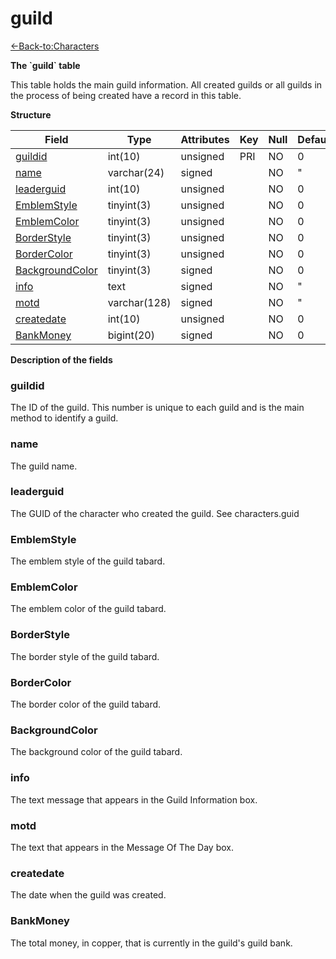 # guild

[<-Back-to:Characters](database-characters.md)

**The \`guild\` table**

This table holds the main guild information. All created guilds or all guilds in the process of being created have a record in this table.

**Structure**

| Field                | Type         | Attributes | Key | Null | Default | Extra  | Comment |
|----------------------|--------------|------------|-----|------|---------|--------|---------|
| [guildid][1]         | int(10)      | unsigned   | PRI | NO   | 0       | Unique |         |
| [name][2]            | varchar(24)  | signed     |     | NO   | "       |        |         |
| [leaderguid][3]      | int(10)      | unsigned   |     | NO   | 0       |        |         |
| [EmblemStyle][4]     | tinyint(3)   | unsigned   |     | NO   | 0       |        |         |
| [EmblemColor][5]     | tinyint(3)   | unsigned   |     | NO   | 0       |        |         |
| [BorderStyle][6]     | tinyint(3)   | unsigned   |     | NO   | 0       |        |         |
| [BorderColor][7]     | tinyint(3)   | unsigned   |     | NO   | 0       |        |         |
| [BackgroundColor][8] | tinyint(3)   | signed     |     | NO   | 0       |        |         |
| [info][9]            | text         | signed     |     | NO   | "       |        |         |
| [motd][10]           | varchar(128) | signed     |     | NO   | "       |        |         |
| [createdate][11]     | int(10)      | unsigned   |     | NO   | 0       |        |         |
| [BankMoney][12]      | bigint(20)   | signed     |     | NO   | 0       |        |         |

[1]: #guildid
[2]: #name
[3]: #leaderguid
[4]: #emblemstyle
[5]: #emblemcolor
[6]: #borderstyle
[7]: #bordercolor
[8]: #backgroundcolor
[9]: #info
[10]: #motd
[11]: #createdate
[12]: #bankmoney

**Description of the fields**

### guildid

The ID of the guild. This number is unique to each guild and is the main method to identify a guild.

### name

The guild name.

### leaderguid

The GUID of the character who created the guild. See characters.guid

### EmblemStyle

The emblem style of the guild tabard.

### EmblemColor

The emblem color of the guild tabard.

### BorderStyle

The border style of the guild tabard.

### BorderColor

The border color of the guild tabard.

### BackgroundColor

The background color of the guild tabard.

### info

The text message that appears in the Guild Information box.

### motd

The text that appears in the Message Of The Day box.

### createdate

The date when the guild was created.

### BankMoney

The total money, in copper, that is currently in the guild's guild bank.

